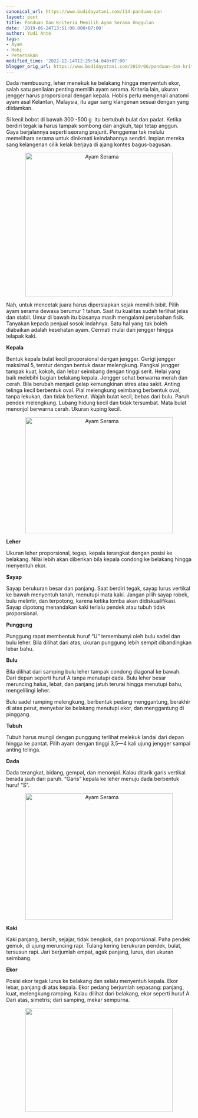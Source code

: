 ```yaml
---
canonical_url: https://www.budidayatani.com/114-panduan-dan
layout: post
title: Panduan Dan Kriteria Memilih Ayam Serama Unggulan
date: '2019-06-24T13:51:00.000+07:00'
author: Yudi Anto
tags:
- Ayam
- Hobi
- Peternakan
modified_time: '2022-12-14T12:29:54.048+07:00'
blogger_orig_url: https://www.budidayatani.com/2019/06/panduan-dan-kriteria-memilih-ayam.html
---
```


<p>Dada membusung, leher menekuk ke belakang hingga menyentuh ekor, salah satu penilaian penting memilih ayam serama. Kriteria lain, ukuran jengger harus proporsional dengan kepala. Hobiis perlu mengenali anatomi ayam asal Kelantan, Malaysia, itu agar sang klangenan sesuai dengan yang diidamkan.</p><p>Si kecil bobot di bawah 300 -500 g  itu bertubuh bulat dan padat. Ketika berdiri tegak ia harus tampak sombong dan angkuh, tapi tetap anggun. Gaya berjalannya seperti seorang prajurit. Penggemar tak melulu memelihara serama untuk dinikmati keindahannya sendiri. Impian mereka sang kelangenan cilik kelak berjaya di ajang kontes bagus-bagusan.</p><div style="clear: both; text-align: center;"><a style="margin-left: 1em; margin-right: 1em;" href="https://i1.wp.com/1.bp.blogspot.com/-TiBIAlkslJQ/XQ-cwO37xdI/AAAAAAAACdc/3Q6EowiqG3MZ4vG3HXH3Qg_Cn3FfflhGQCLcBGAs/s1600/ayam%2Bserama_615x600.jpg?ssl=1"><img loading="lazy" title="" src="https://i1.wp.com/1.bp.blogspot.com/-TiBIAlkslJQ/XQ-cwO37xdI/AAAAAAAACdc/3Q6EowiqG3MZ4vG3HXH3Qg_Cn3FfflhGQCLcBGAs/s400/ayam%2Bserama_615x600.jpg?resize=400%2C390&amp;ssl=1" alt="Ayam Serama" width="400" height="390" border="0" data-original-height="600" data-original-width="615" data-recalc-dims="1" /></a></div><p>Nah, untuk mencetak juara harus dipersiapkan sejak memilih bibit. Pilih ayam serama dewasa berumur 1 tahun. Saat itu kualitas sudah terlihat jelas dan stabil. Umur di bawah itu biasanya masih mengalami perubahan fisik. Tanyakan kepada penjual sosok indahnya. Satu hal yang tak boleh diabaikan adalah kesehatan ayam. Cermati mulai dari jengger hingga telapak kaki.</p><p><b>Kepala</b></p><p>Bentuk kepala bulat kecil proporsional dengan jengger. Gerigi jengger maksimal 5, teratur dengan bentuk dasar melengkung. Pangkal jengger tampak kuat, kokoh, dan lebar seimbang dengan tinggi serit. Helai yang baik melebihi bagian belakang kepala. Jengger sehat berwarna merah dan cerah. Bila berubah menjadi gelap kemungkinan stres atau sakit. Anting telinga kecil berbentuk oval. Pial melengkung seimbang berbentuk oval, tanpa lekukan, dan tidak berkerut. Wajah bulat kecil, bebas dari bulu. Paruh pendek melengkung. Lubang hidung kecil dan tidak tersumbat. Mata bulat menonjol berwarna cerah. Ukuran kuping kecil.</p><div style="clear: both; text-align: center;"><a style="margin-left: 1em; margin-right: 1em;" href="https://i2.wp.com/1.bp.blogspot.com/-z9kd594fC1Q/XQ-dTdPtvgI/AAAAAAAACds/b2e5fyHsRTIHU0Kk5-iak-JdDs8u0LUuQCLcBGAs/s1600/ayam%2Bserama_760x600.jpg?ssl=1"><img loading="lazy" title="" src="https://i2.wp.com/1.bp.blogspot.com/-z9kd594fC1Q/XQ-dTdPtvgI/AAAAAAAACds/b2e5fyHsRTIHU0Kk5-iak-JdDs8u0LUuQCLcBGAs/s400/ayam%2Bserama_760x600.jpg?resize=400%2C315&amp;ssl=1" alt="Ayam Serama" width="400" height="315" border="0" data-original-height="600" data-original-width="760" data-recalc-dims="1" /></a></div><p><b>Leher</b></p><p>Ukuran leher proporsional, tegap, kepala terangkat dengan posisi ke belakang. Nilai lebih akan diberikan bila kepala condong ke belakang hingga menyentuh ekor.</p><p><b>Sayap</b></p><p>Sayap berukuran besar dan panjang. Saat berdiri tegak, sayap lurus vertikal ke bawah menyentuh tanah, menutupi mata kaki. Jangan pilih sayap robek, bulu melintir, dan terpotong, karena ketika lomba akan didiskualifikasi. Sayap dipotong menandakan kaki terlalu pendek atau tubuh tidak proporsional.</p><p><b>Punggung</b></p><p>Punggung rapat membentuk huruf “U” tersembunyi oleh bulu sadel dan bulu leher. Bila dilihat dari atas, ukuran punggung lebih sempit dibandingkan lebar bahu.</p><p><b>Bulu</b></p><p>Bila dilihat dari samping bulu leher tampak condong diagonal ke bawah. Dari depan seperti huruf A tanpa menutupi dada. Bulu leher besar meruncing halus, lebat, dan panjang jatuh terurai hingga menutupi bahu, mengelilingi leher.</p><p>Bulu sadel ramping melengkung, berbentuk pedang menggantung, berakhir di atas perut, menyebar ke belakang menutupi ekor, dan menggantung di pinggang.</p><p><b>Tubuh</b></p><p>Tubuh harus mungil dengan punggung terlihat melekuk landai dari depan hingga ke pantat. Pilih ayam dengan tinggi 3,5—4 kali ujung jengger sampai anting telinga.</p><p><b>Dada</b></p><p>Dada terangkat, bidang, gempal, dan menonjol. Kalau ditarik garis vertikal berada jauh dari paruh. “Garis” kepala ke leher menuju dada berbentuk huruf “S”.</p><div style="clear: both; text-align: center;"><a style="margin-left: 1em; margin-right: 1em;" href="https://i2.wp.com/1.bp.blogspot.com/-AlkNsaeZaZM/XQ-dCcjdwXI/AAAAAAAACdk/ZSXYRV-mEkQcaNp8PafVnWjLi8iGIIJcACLcBGAs/s1600/ayam%2Bserama_696x600.jpg?ssl=1"><img loading="lazy" title="" src="https://i1.wp.com/1.bp.blogspot.com/-AlkNsaeZaZM/XQ-dCcjdwXI/AAAAAAAACdk/ZSXYRV-mEkQcaNp8PafVnWjLi8iGIIJcACLcBGAs/s400/ayam%2Bserama_696x600.jpg?resize=400%2C343&amp;ssl=1" alt="Ayam Serama" width="400" height="343" border="0" data-original-height="600" data-original-width="696" data-recalc-dims="1" /></a></div><p><b>Kaki</b></p><p>Kaki panjang, bersih, sejajar, tidak bengkok, dan proporsional. Paha pendek gemuk, di ujung meruncing rapi. Tulang kering berukuran pendek, bulat, tersusun rapi. Jari berjumlah empat, agak panjang, lurus, dan ukuran seimbang.</p><p><b>Ekor</b></p><p>Posisi ekor tegak lurus ke belakang dan selalu menyentuh kepala. Ekor lebar, panjang di atas kepala. Ekor pedang berjumlah sepasang: panjang, kuat, melengkung ramping. Kalau dilihat dari belakang, ekor seperti huruf A. Dari atas, simetris; dari samping, mekar sempurna.</p><div style="clear: both; text-align: center;"><a style="margin-left: 1em; margin-right: 1em;" href="https://i0.wp.com/1.bp.blogspot.com/-kSKIRid6ybs/XQ-dnOIqunI/AAAAAAAACd0/N_Wj11-X_zgMl_5pHeb7FZE7okKBX8FxQCLcBGAs/s1600/ayam%2Bserama_800x565.jpg?ssl=1"><img loading="lazy" src="https://i2.wp.com/1.bp.blogspot.com/-kSKIRid6ybs/XQ-dnOIqunI/AAAAAAAACd0/N_Wj11-X_zgMl_5pHeb7FZE7okKBX8FxQCLcBGAs/s400/ayam%2Bserama_800x565.jpg?resize=400%2C282&amp;ssl=1" width="400" height="282" border="0" data-original-height="565" data-original-width="800" data-recalc-dims="1" /></a></div><p>&nbsp;</p>